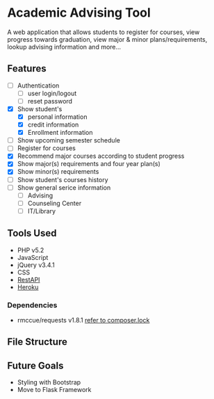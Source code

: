 # Academic Advising Tool

A web application that allows students to register for courses, view progress towards graduation, view major & minor plans/requirements, lookup advising information and more...

## Features
- [ ] Authentication
	- [ ] user login/logout
	- [ ] reset password
- [x] Show student's
	- [x] personal information
	- [x] credit information
	- [x] Enrollment information
- [ ] Show upcoming semester schedule
- [ ] Register for courses
- [x] Recommend major courses according to student progress
- [x] Show major(s) requirements and four year plan(s)
- [x] Show minor(s) requirements
- [ ] Show student's courses history
- [ ] Show general serice information
	- [ ] Advising
	- [ ] Counseling Center
	- [ ] IT/Library

## Tools Used
- PHP v5.2
- JavaScript
- jQuery v3.4.1
- CSS
- [RestAPI](https://github.com/quincden/COSC425AATRestAPI)
- [Heroku](https://cosc426website.herokuapp.com/)

### Dependencies
- rmccue/requests v1.8.1 [refer to composer.lock](https://github.com/quincden/COSC426AATWebsite/blob/main/composer.lock)

## File Structure

## Future Goals
- Styling with Bootstrap
- Move to Flask Framework
